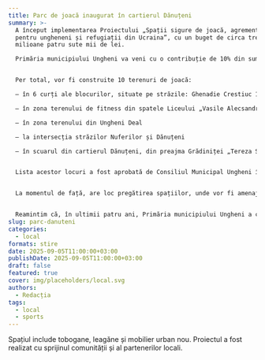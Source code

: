 ```yaml
---
title: Parc de joacă inaugurat în cartierul Dănuțeni
summary: >-
  A început implementarea Proiectului „Spații sigure de joacă, agrement și sport
  pentru ungheneni și refugiații din Ucraina”, cu un buget de circa trei
  milioane patru sute mii de lei.

  Primăria municipiului Ungheni va veni cu o contribuție de 10% din suma respectivă, restul fiind granturi oferite de Uniunea Europeană în cadrul Programului „EU4 Moldova: Regiuni-cheie”, implementat de UNICEF și PNUD Moldova, precum și de Guvernul Japoniei (pentru promovarea securității umane a refugiaților ucraineni, a cetățenilor țărilor terțe și a comunităților gazdă din republica Moldova prin abilitarea și incluziunea socio-economică).


  Per total, vor fi construite 10 terenuri de joacă:

  – în 6 curți ale blocurilor, situate pe străzile: Ghenadie Crestiuc 1, 3, 5; Ghenadie Crestiuc 9,11 și Ion Creangă 15, 17; Ion Creangă 5, 7, 9 și Alexandru Bernardazzi 14; Ion Creangă 23, 25, 27, 29; I.L. Caragiale 3, 5; Romană 66, 68 și Decebal 12, 16;

  – în zona terenului de fitness din spatele Liceului „Vasile Alecsandri”

  – în zona terenului din Ungheni Deal

  – la intersecția străzilor Nuferilor și Dănuțeni

  – în scuarul din cartierul Dănuțeni, din preajma Grădiniței „Tereza Sobolevschi”.


  Lista acestor locuri a fost aprobată de Consiliul Municipal Ungheni în ședința din 16 iunie 2023. Au fost deja achiziționate elementele pentru terenurile de joacă (balansoare, leagăne, aparate de fitness etc.).


  La momentul de față, are loc pregătirea spațiilor, unde vor fi amenajate cele 10 terenuri de joacă.


  Reamintim că, în ultimii patru ani, Primăria municipiului Ungheni a construit terenuri de joacă în mai bine de 75% din curțile blocurilor de locuit. Un întreg orășel al copiilor, cu multiple terenuri de joacă este construit și în Parcul Central „Micul Cluj”.
slug: parc-danuteni
categories:
  - local
formats: stire
date: 2025-09-05T11:00:00+03:00
publishDate: 2025-09-05T11:00:00+03:00
draft: false
featured: true
cover: img/placeholders/local.svg
authors:
  - Redacția
tags:
  - local
  - sports
---
```


Spațiul include tobogane, leagăne și mobilier urban nou. Proiectul a fost realizat cu sprijinul comunității și al partenerilor locali.
